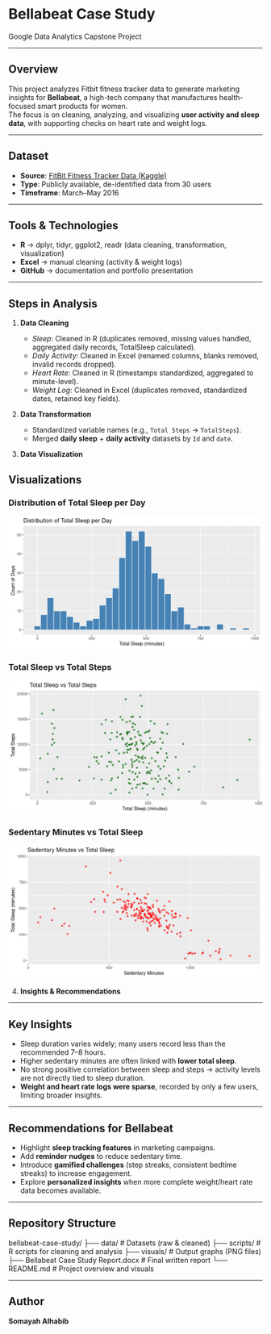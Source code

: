 # Bellabeat Case Study  

Google Data Analytics Capstone Project  

---

## Overview  
This project analyzes Fitbit fitness tracker data to generate marketing insights for **Bellabeat**, a high-tech company that manufactures health-focused smart products for women.  
The focus is on cleaning, analyzing, and visualizing **user activity and sleep data**, with supporting checks on heart rate and weight logs.  

---

## Dataset  
- **Source**: [FitBit Fitness Tracker Data (Kaggle)](https://www.kaggle.com/datasets/arashnic/fitbit)  
- **Type**: Publicly available, de-identified data from 30 users  
- **Timeframe**: March–May 2016  

---

## Tools & Technologies  
- **R** → dplyr, tidyr, ggplot2, readr (data cleaning, transformation, visualization)  
- **Excel** → manual cleaning (activity & weight logs)  
- **GitHub** → documentation and portfolio presentation  

---

## Steps in Analysis  
1. **Data Cleaning**  
   - *Sleep*: Cleaned in R (duplicates removed, missing values handled, aggregated daily records, TotalSleep calculated).  
   - *Daily Activity*: Cleaned in Excel (renamed columns, blanks removed, invalid records dropped).  
   - *Heart Rate*: Cleaned in R (timestamps standardized, aggregated to minute-level).  
   - *Weight Log*: Cleaned in Excel (duplicates removed, standardized dates, retained key fields).  

2. **Data Transformation**  
   - Standardized variable names (e.g., `Total Steps` → `TotalSteps`).  
   - Merged **daily sleep** + **daily activity** datasets by `Id` and `date`.  

3. **Data Visualization**  

## Visualizations  

### Distribution of Total Sleep per Day  
![Distribution of Total Sleep per Day](visuals/distribution%20of%20total%20sleep%20per%20day.png)  

### Total Sleep vs Total Steps  
![Total Sleep vs Total Steps](visuals/total%20sleep%20vs%20total%20steps.png)  

### Sedentary Minutes vs Total Sleep  
![Sedentary Minutes vs Total Sleep](visuals/sedentary%20minutew%20vs%20total%20sleep.png)  
 
4. **Insights & Recommendations**  

---

## Key Insights  
- Sleep duration varies widely; many users record less than the recommended 7–8 hours.  
- Higher sedentary minutes are often linked with **lower total sleep**.  
- No strong positive correlation between sleep and steps → activity levels are not directly tied to sleep duration.  
- **Weight and heart rate logs were sparse**, recorded by only a few users, limiting broader insights.  

---

## Recommendations for Bellabeat  
- Highlight **sleep tracking features** in marketing campaigns.  
- Add **reminder nudges** to reduce sedentary time.  
- Introduce **gamified challenges** (step streaks, consistent bedtime streaks) to increase engagement.  
- Explore **personalized insights** when more complete weight/heart rate data becomes available.  

---

## Repository Structure  
bellabeat-case-study/
├── data/ # Datasets (raw & cleaned)
├── scripts/ # R scripts for cleaning and analysis
├── visuals/ # Output graphs (PNG files)
├── Bellabeat Case Study Report.docx # Final written report
└── README.md # Project overview and visuals

---

## Author  
**Somayah Alhabib**  
